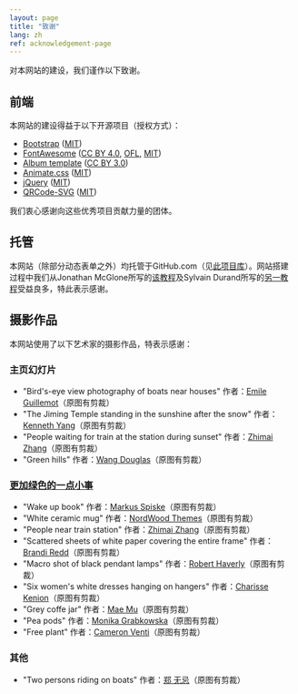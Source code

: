 ```yaml
---
layout: page
title: "致谢"
lang: zh
ref: acknowledgement-page
---
```

对本网站的建设，我们谨作以下致谢。

## 前端

本网站的建设得益于以下开源项目（授权方式）：

- [Bootstrap](https://getbootstrap.com) ([MIT](https://opensource.org/licenses/MIT))
- [FontAwesome](https://fontawesome.com) ([CC BY 4.0](https://creativecommons.org/licenses/by/4.0/), [OFL](https://scripts.sil.org/cms/scripts/page.php?site_id=nrsi&id=OFL), [MIT](https://opensource.org/licenses/MIT))
- [Album template](https://getbootstrap.com/docs/4.3/examples/album/) ([CC BY 3.0](https://creativecommons.org/licenses/by/3.0/))
- [Animate.css](https://daneden.github.io/animate.css/) ([MIT](https://opensource.org/licenses/MIT))
- [jQuery](https://jquery.org) ([MIT](https://opensource.org/licenses/MIT))
- [QRCode-SVG](https://github.com/papnkukn/qrcode-svg) ([MIT](https://opensource.org/licenses/MIT))

我们衷心感谢向这些优秀项目贡献力量的团体。

## 托管

本网站（除部分动态表单之外）均托管于GitHub.com（见[此项目库](https://github.com/estds/estds2020)）。网站搭建过程中我们从Jonathan McGlone所写的[该教程](http://jmcglone.com/guides/github-pages/)及Sylvain Durand所写的[另一教程](https://www.sylvaindurand.org/making-jekyll-multilingual/)受益良多，特此表示感谢。

## 摄影作品

本网站使用了以下艺术家的摄影作品，特表示感谢：

### 主页幻灯片

- "Bird's-eye view photography of boats near houses" 作者：[Emile Guillemot](https://unsplash.com/photos/ARosbKOjd68)（原图有剪裁）
- "The Jiming Temple standing in the sunshine after the snow" 作者：[Kenneth Yang](https://unsplash.com/photos/lJWJLkwIsng)（原图有剪裁）
- "People waiting for train at the station during sunset" 作者：[Zhimai Zhang](https://unsplash.com/photos/mVflgHko2Gs)（原图有剪裁）
- "Green hills" 作者：[Wang Douglas](https://unsplash.com/photos/S9izCjMijLI)（原图有剪裁）

### [更加绿色的一点小事](/zh/greener)
- "Wake up book" 作者：[Markus Spiske](https://unsplash.com/photos/oJZJdhFL2gk)（原图有剪裁）
- "White ceramic mug" 作者：[NordWood Themes](https://unsplash.com/photos/nDd3dIkkOLo)（原图有剪裁）
- "People near train station" 作者：[Zhimai Zhang](https://unsplash.com/photos/iTf45b2M_0U)（原图有剪裁）
- "Scattered sheets of white paper covering the entire frame" 作者：[Brandi Redd](https://unsplash.com/photos/aJTiW00qqtI)（原图有剪裁）
- "Macro shot of black pendant lamps" 作者：[Robert Haverly](https://unsplash.com/photos/_kmr5wKVW7E)（原图有剪裁）
- "Six women's white dresses hanging on hangers" 作者：[Charisse Kenion](https://unsplash.com/photos/69epvVgm0Ws)（原图有剪裁）
- "Grey coffe jar" 作者：[Mae Mu](https://unsplash.com/photos/0EWWLx_etkw)（原图有剪裁）
- "Pea pods" 作者：[Monika Grabkowska](https://unsplash.com/photos/JoIw75HWMtI)（原图有剪裁）
- "Free plant" 作者：[Cameron Venti](https://unsplash.com/photos/NliTYm_jD5o)（原图有剪裁）

### 其他
- "Two persons riding on boats" 作者：[郑 无忌](https://unsplash.com/photos/zboO0K1WfY4)（原图有剪裁）
